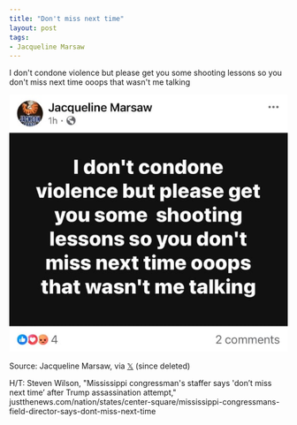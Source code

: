 ```yaml
---
title: "Don't miss next time"
layout: post
tags:
- Jacqueline Marsaw
---
```


I don't condone violence but please get you some shooting lessons so you don't miss next time ooops that wasn't me talking

![Don't miss next time](/assets/2024-07-13-jacqueline-marsaw.jpg "Jacqueline Marsaw")

Source: Jacqueline Marsaw, via [𝕏](https://x.com) (since deleted)

H/T: Steven Wilson, "Mississippi congressman's staffer says 'don’t miss next time’ after Trump assassination attempt," justthenews.com/nation/states/center-square/mississippi-congressmans-field-director-says-dont-miss-next-time
